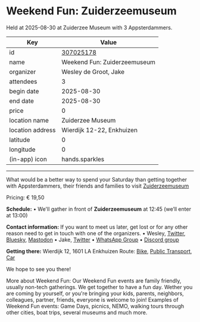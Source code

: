 # Weekend Fun: Zuiderzeemuseum
Held at 2025-08-30 at Zuiderzee Museum with 3 Appsterdammers.
        
|Key|Value
|---|---|
|id|[307025178](https://www.meetup.com/appsterdam/events/307025178/)|
|name|Weekend Fun: Zuiderzeemuseum|
|organizer|Wesley de Groot, Jake|
|attendees|3|
|begin date|2025-08-30|
|end date|2025-08-30|
|price|0|
|location name|Zuiderzee Museum|
|location address|Wierdijk 12-22, Enkhuizen|
|latitude|0|
|longitude|0|
|(in-app) icon|hands.sparkles|

---

What would be a better way to spend your Saturday than getting together with Appsterdammers, their friends and families to visit [Zuiderzeemuseum](https://www.zuiderzeemuseum.nl/en/)

Pricing: € 19,50

**Schedule:**
• We'll gather in front of **Zuiderzeemuseum** at 12:45 (we’ll enter at 13:00)

**Contact information:**
If you want to meet us later, get lost or for any other reason need to get in touch with one of the organizers.
• Wesley, [Twitter](http://twitter.com/0xWDG/), [Bluesky](https://bsky.app/profile/0xwdg.bsky.social), [Mastodon](https://mastodon.social/@0xWDG)
• Jake, [Twitter](http://twitter.com/jake_ruston/)
• [WhatsApp Group](https://appsterdam.rs/whatsapp)
• [Discord group](https://appsterdam.rs/discord)

**Getting there:**
Wierdijk 12, 1601 LA Enkhuizen
Route: [Bike](http://maps.apple.com/?daddr=Wierdijk%2012%2C%201601%20LA%20Enkhuizen&t=m&dirflg=b), [Public Transport](http://maps.apple.com/?daddr=Wierdijk%2012%2C%201601%20LA%20Enkhuizen&t=m&dirflg=r), [Car](http://maps.apple.com/?daddr=Wierdijk%2012%2C%201601%20LA%20Enkhuizen&t=m&dirflg=d)

We hope to see you there!

More about Weekend Fun:
Our Weekend Fun events are family friendly, usually non-tech gatherings. We get together to have a fun day. Wether you are coming by yourself, or you're bringing your kids, parents, neighbors, colleagues, partner, friends, everyone is welcome to join! Examples of Weekend Fun events: Game Days, picnics, NEMO, walking tours through other cities, boat trips, several museums and much more.

